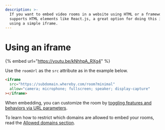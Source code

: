 ```yaml
---
description: >-
  If you want to embed video rooms in a website using HTML or a framework that
  supports HTML elements like React.js, a great option for doing this is by
  using a simple iframe.
---
```


# Using an iframe

{% embed url="https://youtu.be/kNhhpA_RXg4" %}

Use the `roomUrl` as the `src` attribute as in the example below.

```html
<iframe
  src="https://subdomain.whereby.com/room?minimal"
  allow="camera; microphone; fullscreen; speaker; display-capture"
></iframe>
```

When embedding, you can customize the room by [toggling features and behaviors via URL parameters](../../customizing-rooms/using-url-parameters.md).&#x20;

To learn how to restrict which domains are allowed to embed your rooms, read the [Allowed domains section](../allowed-domains.md).
